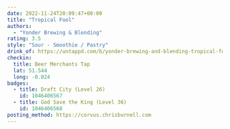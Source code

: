 ```yaml
---
date: 2022-11-24T20:09:47+00:00
title: "Tropical Fool"
authors:
  - "Yonder Brewing & Blending"
rating: 3.5
style: "Sour - Smoothie / Pastry"
drink_of: https://untappd.com/b/yonder-brewing-and-blending-tropical-fool/4868475
checkin:
  title: Beer Merchants Tap
  lat: 51.544
  long: -0.024
badges:
  - title: Draft City (Level 26)
    id: 1046406567
  - title: God Save the King (Level 36)
    id: 1046406568
posting_method: https://corvus.chrisburnell.com
---
```

